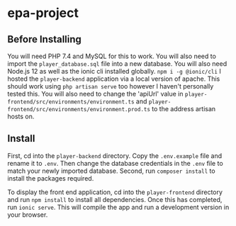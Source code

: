# epa-project

## Before Installing
You will need PHP 7.4 and MySQL for this to work. You will also need to import the `player_database.sql` file into a new database.
You will also need Node.js 12 as well as the ionic cli installed globally. `npm i -g @ionic/cli`
I hosted the `player-backend` application via a local version of apache. This should work using `php artisan serve` too however I haven't personally tested this. You will also need to change the 'apiUrl' value in `player-frontend/src/environments/environment.ts` and `player-frontend/src/environments/environment.prod.ts` to the address artisan hosts on.

## Install
First, cd into the `player-backend` directory. Copy the `.env.example` file and rename it to `.env`. Then change the database credentials in the `.env` file to match your newly imported database.
Second, run `composer install` to install the packages required.

To display the front end application, cd into the `player-frontend` directory and run `npm install` to install all dependencies. Once this has completed, run `ionic serve`. This will compile the app and run a development version in your browser.
